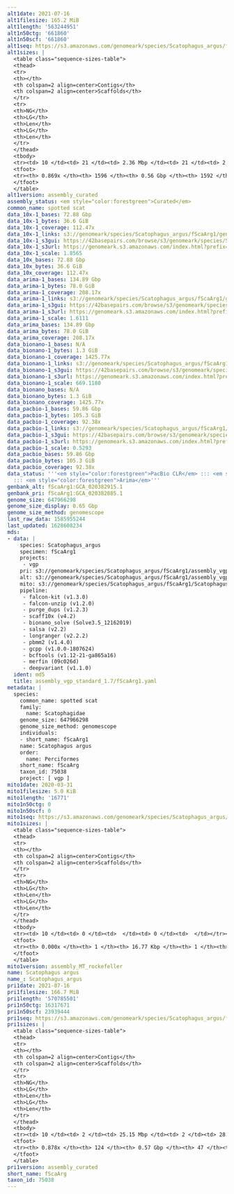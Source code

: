 ```yaml
---
alt1date: 2021-07-16
alt1filesize: 165.2 MiB
alt1length: '563244951'
alt1n50ctg: '661860'
alt1n50scf: '661860'
alt1seq: https://s3.amazonaws.com/genomeark/species/Scatophagus_argus/fScaArg1/assembly_curated/fScaArg1.alt.cur.20210716.fasta.gz
alt1sizes: |
  <table class="sequence-sizes-table">
  <thead>
  <tr>
  <th></th>
  <th colspan=2 align=center>Contigs</th>
  <th colspan=2 align=center>Scaffolds</th>
  </tr>
  <tr>
  <th>NG</th>
  <th>LG</th>
  <th>Len</th>
  <th>LG</th>
  <th>Len</th>
  </tr>
  </thead>
  <tbody>
  <tr><td> 10 </td><td> 21 </td><td> 2.36 Mbp </td><td> 21 </td><td> 2.36 Mbp </td></tr><tr><td> 20 </td><td> 54 </td><td> 1.73 Mbp </td><td> 54 </td><td> 1.73 Mbp </td></tr><tr><td> 30 </td><td> 96 </td><td> 1.34 Mbp </td><td> 96 </td><td> 1.34 Mbp </td></tr><tr><td> 40 </td><td> 154 </td><td> 0.94 Mbp </td><td> 154 </td><td> 0.94 Mbp </td></tr><tr style="background-color:#cccccc;"><td> 50 </td><td> 236 </td><td> 0.66 Mbp </td><td> 236 </td><td> 0.66 Mbp </td></tr><tr><td> 60 </td><td> 356 </td><td> 443.95 Kbp </td><td> 356 </td><td> 443.95 Kbp </td></tr><tr><td> 70 </td><td> 547 </td><td> 255.09 Kbp </td><td> 547 </td><td> 255.09 Kbp </td></tr><tr><td> 80 </td><td> 917 </td><td> 121.26 Kbp </td><td> 917 </td><td> 121.26 Kbp </td></tr><tr><td> 90 </td><td> 0 </td><td>  </td><td> 0 </td><td>  </td></tr><tr><td> 100 </td><td> 0 </td><td>  </td><td> 0 </td><td>  </td></tr></tbody>
  <tfoot>
  <tr><th> 0.869x </th><th> 1596 </th><th> 0.56 Gbp </th><th> 1592 </th><th> 0.56 Gbp </th></tr>
  </tfoot>
  </table>
alt1version: assembly_curated
assembly_status: <em style="color:forestgreen">Curated</em>
common_name: spotted scat
data_10x-1_bases: 72.88 Gbp
data_10x-1_bytes: 36.6 GiB
data_10x-1_coverage: 112.47x
data_10x-1_links: s3://genomeark/species/Scatophagus_argus/fScaArg1/genomic_data/10x/<br>
data_10x-1_s3gui: https://42basepairs.com/browse/s3/genomeark/species/Scatophagus_argus/fScaArg1/genomic_data/10x/
data_10x-1_s3url: https://genomeark.s3.amazonaws.com/index.html?prefix=species/Scatophagus_argus/fScaArg1/genomic_data/10x/
data_10x-1_scale: 1.8565
data_10x_bases: 72.88 Gbp
data_10x_bytes: 36.6 GiB
data_10x_coverage: 112.47x
data_arima-1_bases: 134.89 Gbp
data_arima-1_bytes: 78.0 GiB
data_arima-1_coverage: 208.17x
data_arima-1_links: s3://genomeark/species/Scatophagus_argus/fScaArg1/genomic_data/arima/<br>
data_arima-1_s3gui: https://42basepairs.com/browse/s3/genomeark/species/Scatophagus_argus/fScaArg1/genomic_data/arima/
data_arima-1_s3url: https://genomeark.s3.amazonaws.com/index.html?prefix=species/Scatophagus_argus/fScaArg1/genomic_data/arima/
data_arima-1_scale: 1.6111
data_arima_bases: 134.89 Gbp
data_arima_bytes: 78.0 GiB
data_arima_coverage: 208.17x
data_bionano-1_bases: N/A
data_bionano-1_bytes: 1.3 GiB
data_bionano-1_coverage: 1425.77x
data_bionano-1_links: s3://genomeark/species/Scatophagus_argus/fScaArg1/genomic_data/bionano/<br>
data_bionano-1_s3gui: https://42basepairs.com/browse/s3/genomeark/species/Scatophagus_argus/fScaArg1/genomic_data/bionano/
data_bionano-1_s3url: https://genomeark.s3.amazonaws.com/index.html?prefix=species/Scatophagus_argus/fScaArg1/genomic_data/bionano/
data_bionano-1_scale: 669.1180
data_bionano_bases: N/A
data_bionano_bytes: 1.3 GiB
data_bionano_coverage: 1425.77x
data_pacbio-1_bases: 59.86 Gbp
data_pacbio-1_bytes: 105.3 GiB
data_pacbio-1_coverage: 92.38x
data_pacbio-1_links: s3://genomeark/species/Scatophagus_argus/fScaArg1/genomic_data/pacbio/<br>
data_pacbio-1_s3gui: https://42basepairs.com/browse/s3/genomeark/species/Scatophagus_argus/fScaArg1/genomic_data/pacbio/
data_pacbio-1_s3url: https://genomeark.s3.amazonaws.com/index.html?prefix=species/Scatophagus_argus/fScaArg1/genomic_data/pacbio/
data_pacbio-1_scale: 0.5293
data_pacbio_bases: 59.86 Gbp
data_pacbio_bytes: 105.3 GiB
data_pacbio_coverage: 92.38x
data_status: '''<em style="color:forestgreen">PacBio CLR</em> ::: <em style="color:forestgreen">10x</em>
  ::: <em style="color:forestgreen">Arima</em>'''
genbank_alt: fScaArg1:GCA_020382915.1
genbank_pri: fScaArg1:GCA_020382885.1
genome_size: 647966298
genome_size_display: 0.65 Gbp
genome_size_method: genomescope
last_raw_data: 1585955244
last_updated: 1628608234
mds:
- data: |
    species: Scatophagus_argus
    specimen: fScaArg1
    projects:
     - vgp
    pri: s3://genomeark/species/Scatophagus_argus/fScaArg1/assembly_vgp_standard_1.7/fScaArg1.pri.20210531.fa.gz
    alt: s3://genomeark/species/Scatophagus_argus/fScaArg1/assembly_vgp_standard_1.7/fScaArg1.alt.20210531.fa.gz
    mito: s3://genomeark/species/Scatophagus_argus/fScaArg1/Scatophagus_argus/fScaArg1/assembly_MT_rockefeller/fScaArg1.MT.20200331.fasta.gz
    pipeline:
     - falcon-kit (v1.3.0)
     - falcon-unzip (v1.2.0)
     - purge_dups (v1.2.3)
     - scaff10x (v4.2)
     - bionano_solve (Solve3.5_12162019)
     - salsa (v2.2)
     - longranger (v2.2.2)
     - pbmm2 (v1.4.0)
     - gcpp (v1.0.0-1807624)
     - bcftools (v1.12-21-ga865a16)
     - merfin (09c026d)
     - deepvariant (v1.1.0)
  ident: md5
  title: assembly_vgp_standard_1.7/fScaArg1.yaml
metadata: |
  species:
    common_name: spotted scat
    family:
      name: Scatophagidae
    genome_size: 647966298
    genome_size_method: genomescope
    individuals:
    - short_name: fScaArg1
    name: Scatophagus argus
    order:
      name: Perciformes
    short_name: fScaArg
    taxon_id: 75038
    project: [ vgp ]
mito1date: 2020-03-31
mito1filesize: 5.0 KiB
mito1length: '16771'
mito1n50ctg: 0
mito1n50scf: 0
mito1seq: https://s3.amazonaws.com/genomeark/species/Scatophagus_argus/fScaArg1/assembly_MT_rockefeller/fScaArg1.MT.20200331.fasta.gz
mito1sizes: |
  <table class="sequence-sizes-table">
  <thead>
  <tr>
  <th></th>
  <th colspan=2 align=center>Contigs</th>
  <th colspan=2 align=center>Scaffolds</th>
  </tr>
  <tr>
  <th>NG</th>
  <th>LG</th>
  <th>Len</th>
  <th>LG</th>
  <th>Len</th>
  </tr>
  </thead>
  <tbody>
  <tr><td> 10 </td><td> 0 </td><td>  </td><td> 0 </td><td>  </td></tr><tr><td> 20 </td><td> 0 </td><td>  </td><td> 0 </td><td>  </td></tr><tr><td> 30 </td><td> 0 </td><td>  </td><td> 0 </td><td>  </td></tr><tr><td> 40 </td><td> 0 </td><td>  </td><td> 0 </td><td>  </td></tr><tr style="background-color:#cccccc;"><td> 50 </td><td> 0 </td><td style="background-color:#ff8888;">  </td><td> 0 </td><td style="background-color:#ff8888;">  </td></tr><tr><td> 60 </td><td> 0 </td><td>  </td><td> 0 </td><td>  </td></tr><tr><td> 70 </td><td> 0 </td><td>  </td><td> 0 </td><td>  </td></tr><tr><td> 80 </td><td> 0 </td><td>  </td><td> 0 </td><td>  </td></tr><tr><td> 90 </td><td> 0 </td><td>  </td><td> 0 </td><td>  </td></tr><tr><td> 100 </td><td> 0 </td><td>  </td><td> 0 </td><td>  </td></tr></tbody>
  <tfoot>
  <tr><th> 0.000x </th><th> 1 </th><th> 16.77 Kbp </th><th> 1 </th><th> 16.77 Kbp </th></tr>
  </tfoot>
  </table>
mito1version: assembly_MT_rockefeller
name: Scatophagus argus
name_: Scatophagus_argus
pri1date: 2021-07-16
pri1filesize: 166.7 MiB
pri1length: '570785501'
pri1n50ctg: 16317671
pri1n50scf: 23939444
pri1seq: https://s3.amazonaws.com/genomeark/species/Scatophagus_argus/fScaArg1/assembly_curated/fScaArg1.pri.cur.20210716.fasta.gz
pri1sizes: |
  <table class="sequence-sizes-table">
  <thead>
  <tr>
  <th></th>
  <th colspan=2 align=center>Contigs</th>
  <th colspan=2 align=center>Scaffolds</th>
  </tr>
  <tr>
  <th>NG</th>
  <th>LG</th>
  <th>Len</th>
  <th>LG</th>
  <th>Len</th>
  </tr>
  </thead>
  <tbody>
  <tr><td> 10 </td><td> 2 </td><td> 25.15 Mbp </td><td> 2 </td><td> 28.10 Mbp </td></tr><tr><td> 20 </td><td> 5 </td><td> 21.80 Mbp </td><td> 4 </td><td> 27.51 Mbp </td></tr><tr><td> 30 </td><td> 8 </td><td> 19.67 Mbp </td><td> 6 </td><td> 26.94 Mbp </td></tr><tr><td> 40 </td><td> 11 </td><td> 19.03 Mbp </td><td> 9 </td><td> 24.45 Mbp </td></tr><tr style="background-color:#cccccc;"><td> 50 </td><td> 15 </td><td style="background-color:#88ff88;"> 16.32 Mbp </td><td> 12 </td><td style="background-color:#88ff88;"> 23.94 Mbp </td></tr><tr><td> 60 </td><td> 19 </td><td> 11.44 Mbp </td><td> 14 </td><td> 23.09 Mbp </td></tr><tr><td> 70 </td><td> 27 </td><td> 6.85 Mbp </td><td> 17 </td><td> 21.99 Mbp </td></tr><tr><td> 80 </td><td> 42 </td><td> 2.59 Mbp </td><td> 20 </td><td> 20.05 Mbp </td></tr><tr><td> 90 </td><td> 0 </td><td>  </td><td> 0 </td><td>  </td></tr><tr><td> 100 </td><td> 0 </td><td>  </td><td> 0 </td><td>  </td></tr></tbody>
  <tfoot>
  <tr><th> 0.878x </th><th> 124 </th><th> 0.57 Gbp </th><th> 47 </th><th> 0.57 Gbp </th></tr>
  </tfoot>
  </table>
pri1version: assembly_curated
short_name: fScaArg
taxon_id: 75038
---
```

